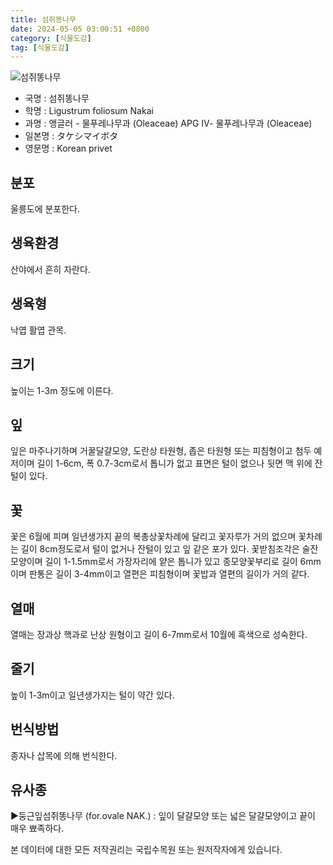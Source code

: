 ```yaml
---
title: 섬쥐똥나무
date: 2024-05-05 03:00:51 +0800
category: [식물도감]
tag: [식물도감]
---
```




![섬쥐똥나무](/fileUpload/plants/basic/Oleaceae/Ligustrum/9339/1_th2.JPG)
- 국명 : 섬쥐똥나무
- 학명 : Ligustrum foliosum Nakai
- 과명 : 앵글러 - 물푸레나무과 (Oleaceae) APG Ⅳ- 물푸레나무과 (Oleaceae)
- 일본명 : タケシマイボタ
- 영문명 : Korean privet


## 분포
울릉도에 분포한다.
## 생육환경
산야에서 흔히 자란다.
## 생육형
낙엽 활엽 관목.
## 크기
높이는 1-3m 정도에 이른다.
## 잎
잎은 마주나기하며 거꿀달걀모양, 도란상 타원형, 좁은 타원형 또는 피침형이고 첨두 예저이며 길이 1-6cm, 폭 0.7-3cm로서 톱니가 없고 표면은 털이 없으나 뒷면 맥 위에 잔털이 있다.
## 꽃
꽃은 6월에 피며 일년생가지 끝의 복총상꽃차례에 달리고 꽃자루가 거의 없으며 꽃차례는 길이 8cm정도로서 털이 없거나 잔털이 있고 잎 같은 포가 있다. 꽃받침조각은 술잔모양이며 길이 1-1.5mm로서 가장자리에 얕은 톱니가 있고 종모양꽃부리로 길이 6mm이며 판통은 길이 3-4mm이고 열편은 피침형이며 꽃밥과 열편의 길이가 거의 같다.
## 열매
열매는 장과상 핵과로 난상 원형이고 길이 6-7mm로서 10월에 흑색으로 성숙한다.
## 줄기
높이 1-3m이고 일년생가지는 털이 약간 있다.
## 번식방법
종자나 삽목에 의해 번식한다.
## 유사종
▶둥근잎섬쥐똥나무 (for.ovale NAK.) : 잎이 달걀모양 또는 넓은 달걀모양이고 끝이 매우  뾰족하다.






본 데이터에 대한 모든 저작권리는 국립수목원 또는 원저작자에게 있습니다.
